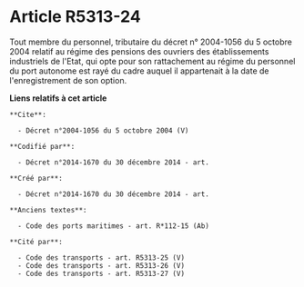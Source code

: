 # Article R5313-24

Tout membre du personnel, tributaire du décret n° 2004-1056 du 5 octobre 2004 relatif au régime des pensions des ouvriers des
établissements industriels de l'Etat, qui opte pour son rattachement au régime du personnel du port autonome est rayé du
cadre auquel il appartenait à la date de l'enregistrement de son option.

**Liens relatifs à cet article**

	**Cite**:

	  - Décret n°2004-1056 du 5 octobre 2004 (V)

	**Codifié par**:

	  - Décret n°2014-1670 du 30 décembre 2014 - art.

	**Créé par**:

	  - Décret n°2014-1670 du 30 décembre 2014 - art.

	**Anciens textes**:

	  - Code des ports maritimes - art. R*112-15 (Ab)

	**Cité par**:

	  - Code des transports - art. R5313-25 (V)
	  - Code des transports - art. R5313-26 (V)
	  - Code des transports - art. R5313-27 (V)
